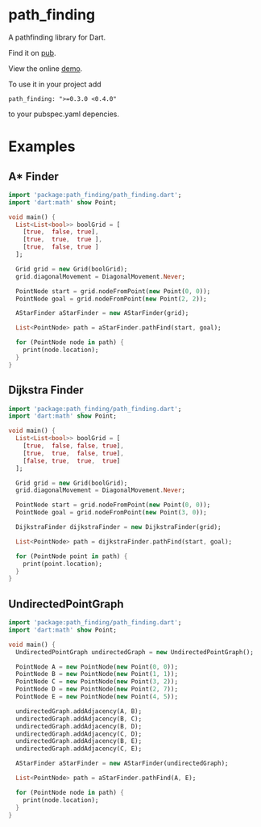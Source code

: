 # path_finding

A pathfinding library for Dart.

Find it on [pub](https://pub.dartlang.org/packages/path_finding).  

View the online [demo](https://connorgray.github.io/path_finding/demo/build/web/).

To use it in your project add
```
path_finding: ">=0.3.0 <0.4.0"
```
to your pubspec.yaml depencies.

# Examples

## A* Finder

```dart
import 'package:path_finding/path_finding.dart';
import 'dart:math' show Point;

void main() {
  List<List<bool>> boolGrid = [
    [true,  false, true],
    [true,  true,  true ],
    [true,  false, true ]
  ];

  Grid grid = new Grid(boolGrid);
  grid.diagonalMovement = DiagonalMovement.Never;

  PointNode start = grid.nodeFromPoint(new Point(0, 0));
  PointNode goal = grid.nodeFromPoint(new Point(2, 2));

  AStarFinder aStarFinder = new AStarFinder(grid);

  List<PointNode> path = aStarFinder.pathFind(start, goal);

  for (PointNode node in path) {
    print(node.location);
  }
}
```

## Dijkstra Finder

```dart
import 'package:path_finding/path_finding.dart';
import 'dart:math' show Point;

void main() {
  List<List<bool>> boolGrid = [
    [true,  false, false, true],
    [true,  true,  false, true],
    [false, true,  true,  true]
  ];

  Grid grid = new Grid(boolGrid);
  grid.diagonalMovement = DiagonalMovement.Never;

  PointNode start = grid.nodeFromPoint(new Point(0, 0));
  PointNode goal = grid.nodeFromPoint(new Point(3, 0));

  DijkstraFinder dijkstraFinder = new DijkstraFinder(grid);

  List<PointNode> path = dijkstraFinder.pathFind(start, goal);

  for (PointNode point in path) {
    print(point.location);
  }
}
```

## UndirectedPointGraph 

```dart    
import 'package:path_finding/path_finding.dart';
import 'dart:math' show Point;

void main() {
  UndirectedPointGraph undirectedGraph = new UndirectedPointGraph();

  PointNode A = new PointNode(new Point(0, 0));
  PointNode B = new PointNode(new Point(1, 1));
  PointNode C = new PointNode(new Point(3, 2));
  PointNode D = new PointNode(new Point(2, 7));
  PointNode E = new PointNode(new Point(4, 5));

  undirectedGraph.addAdjacency(A, B);
  undirectedGraph.addAdjacency(B, C);
  undirectedGraph.addAdjacency(B, D);
  undirectedGraph.addAdjacency(C, D);
  undirectedGraph.addAdjacency(B, E);
  undirectedGraph.addAdjacency(C, E);

  AStarFinder aStarFinder = new AStarFinder(undirectedGraph);

  List<PointNode> path = aStarFinder.pathFind(A, E);

  for (PointNode node in path) {
    print(node.location);
  }
}
```